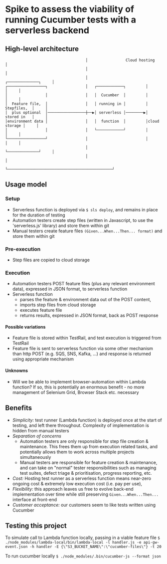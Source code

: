 # Spike to assess the viability of running Cucumber tests with a serverless backend

## High-level architecture
```                                 ┌───────────────────────────────────────────────┐
                                    │                 Cloud hosting                 │
                                    │                                               │
                                    │                          ┌──────────────┐     │
┌─────────────────┐                 │   ┌────────────┐         │              │     │
│                 │                 │   │  Cucumber  │         │              │     │
│  Feature file,  │                 │   │ running in │         │  Stepfiles,  │     │
│  plus optional  │─────────────────┼──▶│ serverless │────────▶│  stored in   │     │
│environment data │                 │   │  function  │         │cloud storage │     │
│                 │                 │   └────────────┘         │              │     │
└─────────────────┘                 │                          │              │     │
                                    │                          └──────────────┘     │
                                    │                                               │
                                    └───────────────────────────────────────────────┘
```
## Usage model

### Setup
- Serverless function is deployed via `$ sls deploy`, and remains in place for the duration of testing
- Automation testers create step files (written in Javascript, to use the 'serverless.js' library) and store them within git
- Manual testers create feature files `(Given...When...Then... format)` and store them within git

### Pre-execution
- Step files are copied to cloud storage

### Execution
- Automation testers POST feature files (plus any relevant environment data), expressed in JSON format, to serverless function
- Serverless function
  - parses the feature & environment data out of the POST content,
  - imports step files from cloud storage
  - executes feature file
  - returns results, expressed in JSON format, back as POST response

#### Possible variations
- Feature file is stored within TestRail, and test execution is triggered from TestRail
- Feature file is sent to serverless function via some other mechanism than http POST (e.g. SQS, SNS, Kafka, ...) and response is returned using appropriate mechanism

#### Unknowns
- Will we be able to implement browser-automation within Lambda function? If so, this is potentially an enormous benefit - no more management of Selenium Grid, Browser Stack etc. necessary

## Benefits
- _Simplicity:_ test runner (Lambda function) is deployed once at the start of testing, and left there throughout. Complexity of implementation is hidden from manual testers
- _Separation of concerns_
  - Automation testers are only responsible for step file creation & maintenance. This frees them up from execution related tasks, and potentially allows them to work across multiple projects simultaneously
  - Manual testers are responsible for feature creation & maintenance, and can take on "normal" tester responsibilities such as managing test suites, defect triage & prioritisation, progress reporting, etc.
- _Cost:_ Hosting test runner as a serverless function means near-zero ongoing cost & extremely low execution cost (i.e. pay per use), 
- _Flexibility:_ this approach leaves us free to evolve back-end implementation over time while still preserving `Given...When...Then...` interface at front-end 
- _Customer acceptance:_ our customers seem to like tests written using Cucumber

## Testing this project
To simulate call to Lambda function locally, passing in a viable feature file
`$ ./node_modules/lambda-local/bin/lambda-local -l handler.js -e api-gw-event.json -h handler -E {\"S3_BUCKET_NAME\":\"cucumber-files\"} -t 20`

To run cucumber locally
`$ ./node_modules/.bin/cucumber-js --format json`